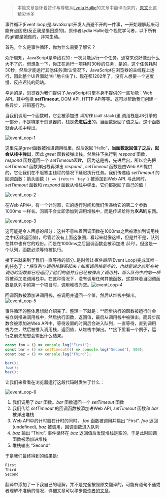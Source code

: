 > 本篇文章是怀着赞许与尊敬从[Lydia Hallie](https://dev.to/lydiahallie)的文章中翻译而来的，[原文](https://dev.to/lydiahallie/javascript-visualized-event-loop-3dif)比这精彩地多
>

事件循环(Event loop)是JavaScript开发人员避不开的一件事，一开始理解起来可能有点困惑(反正我是挺困惑的)。原作者Lydia Hallie是个视觉学习者，以下所有的gif都是她做的，非常生动。

首先，什么是事件循环，你为什么需要了解它？

众所周知，JavaScript是单线程的 : 一次只能运行一个任务。通常来说好像没什么大不了的。但想象一下，你正在运行一项耗时30秒的任务，是的，这个任务耗时30秒，然后才能运行其他任务(默认情况下，JavaScript在浏览器的主线程上运行，因此整个UI界面就“咔”地卡住了)，现在都1202年了，没有人想要一个速度慢、反应迟钝的网站。

幸运的是，浏览器为我们提供了JavaScript引擎本身不提供的一些功能：Web API。其中包括 **setTimeout**, DOM API, HTTP API等等。这可以帮助我们创建一些异步，非阻塞行为。

当我们调用一个函数时，它会被添加进 *调用栈* (call stack)里,调用栈是JS引擎的一部分，不是特定于浏览器的，栈是**先进后出**的。当函数返回了值之后，这个函数就会从栈中弹出。

![eventLoop-1](D:\oneothebrave.github.io\docs\images\eventLoop-1.gif)

这里先是*greet*函数被推进调用栈里，然后返回“Hello”，**当函数返回值了之后，就会从栈中弹出**，因此 *greet* 函数被弹出栈。然后往下执行到 *respond* 函数， *respond* 函数返回一个 *setTimeout函数*， 因为这是栈，先进后出，所以会先把 *setTimeout* 函数弹出栈再弹出 *respond* , *setTimeout* 函数是由Web API提供的，它让我们在不阻塞主线程的情况下延迟执行任务。我们传递给 *setTimeout* 的回调函数：箭头函数 `() => {return 'Hey'}` 被添加到Web API. 与此同时， *setTimeout* 函数和 *respond* 函数从堆栈中弹出，它们都返回了自己的值！

![eventLoop-2](D:\oneothebrave.github.io\docs\images\eventLoop-2.gif)

在Web API中，有一个计时器，它的运行时间和我们传递给它的第二个参数 1000ms 一样长。回调不会立即添加到调用堆栈中，而是传递给称为***队列***的东西。

![eventLoop-3](D:\oneothebrave.github.io\docs\images\eventLoop-3.gif)

这可能是令人困惑的部分：这并不意味着回调函数在1000ms之后被添加到调用栈之中(因此返回值)，尽管若没有上面这张图，看起来就像这样，但是并不是，队列在其中也有它的戏份。而是在1000ms之后回调函数会被添加进 *队列*  。但这是一个队列，函数必须等待被执行。

接下来就来到了我们一直等待的部分..是时候让*事件循环*(Event Loop)完成其唯一的任务了：**将队列与调用栈联系起来！*如果调用栈是空的，也就是说之前所有被调用的函数都已经返回了他们的值并且已经被弹出了调用栈，那么队列中的*第一项* 将被添加进调用栈中。在这种情况下，没有调用任何其他函数，这意味着当回调函数是队列中的第一个项目时，调用堆栈为空。![eventLoop-4](D:\oneothebrave.github.io\docs\images\eventLoop-4.gif)

回调函数被添加进调用栈，被调用并返回一个值，然后从堆栈中弹出。![eventLoop-5](D:\oneothebrave.github.io\docs\images\eventLoop-5.gif)

事件循环的整体思想就介绍完了。整理一下就是：**同步执行的函数被运行时会被立刻推进调用栈中，然后执行函数，返回值，最后从调用栈中被弹出。而异步函数会被添加进Web API中，等待设置的时间后会进入队列，一直等待，直到调用栈为空，然后被推入调用栈，返回值，从堆栈中弹出。**接下里看一个例子，运行之前先想想会输出什么结果。

```js
const foo = () => console.log("First");
const bar = () => setTimeout(() => console.log("Second"), 500);
const baz = () => console.log("Third");

bar();
foo();
baz();
```

让我们来看看在浏览器运行这段代码时发生了什么：

![eventLoop-6](D:\oneothebrave.github.io\docs\images\eventLoop-6.gif)

1. 我们调用了 *bar* 函数。*bar* 函数返回一个 *setTimeout* 函数
2. 我们传给 *setTimeout* 的回调函数被添加进Web API, *setTimeout* 函数和 *bar* 被弹出堆栈
3. Web API中的计时器在计时的同时， *foo* 函数被调用并输出 "First". *foo* 返回(undefined), *baz* 被调用，回调函数进入队列
4. *baz* 输出 ”Third“. 事件循环在 *baz* 返回值后发现堆栈是空的，于是此时回调函数被添加进堆栈
5. 堆栈输出 “Second”



于是我们最终得到的结果是:

```js
First
Third
Second
```



翻译中添加了一下我自己的理解，并不是完全按照原文翻译的，可能有语句不通或者理解不准确的情况，详细文章可以移步[原作者的文章](https://dev.to/lydiahallie/javascript-visualized-event-loop-3dif)。

